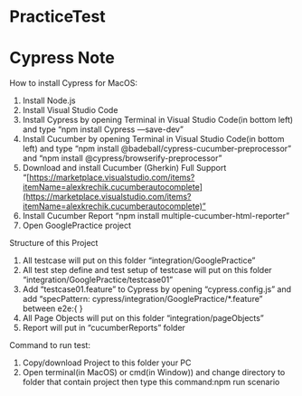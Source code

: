 # PracticeTest
# Cypress Note

How to install Cypress for MacOS:
1. Install Node.js
2. Install Visual Studio Code
3. Install Cypress by opening Terminal in Visual Studio Code(in bottom left) and type “npm install Cypress —save-dev”
4. Install Cucumber by opening Terminal in Visual Studio Code(in bottom left) and type “npm install @badeball/cypress-cucumber-preprocessor” and “npm install @cypress/browserify-preprocessor”
5. Download and install Cucumber (Gherkin) Full Support “[https://marketplace.visualstudio.com/items?itemName=alexkrechik.cucumberautocomplete](https://marketplace.visualstudio.com/items?itemName=alexkrechik.cucumberautocomplete)”
6. Install Cucumber Report “npm install multiple-cucumber-html-reporter”
7. Open GooglePractice project

Structure of this Project
1.  All testcase will put on this folder “integration/GooglePractice”
2. All test step define and test setup of testcase will put on this folder “integration/GooglePractice/testcase01”
3. Add “testcase01.feature” to Cypress by opening “cypress.config.js” and add “specPattern: cypress/integration/GooglePractice/*.feature” between e2e:{ }
4. All Page Objects will put on this folder “integration/pageObjects”
5. Report will put in “cucumberReports” folder

Command to run test: 
1. Copy/download Project to this folder your PC
2. Open terminal(in MacOS) or cmd(in Window)) and change directory to folder that contain project then type this command:npm run scenario
